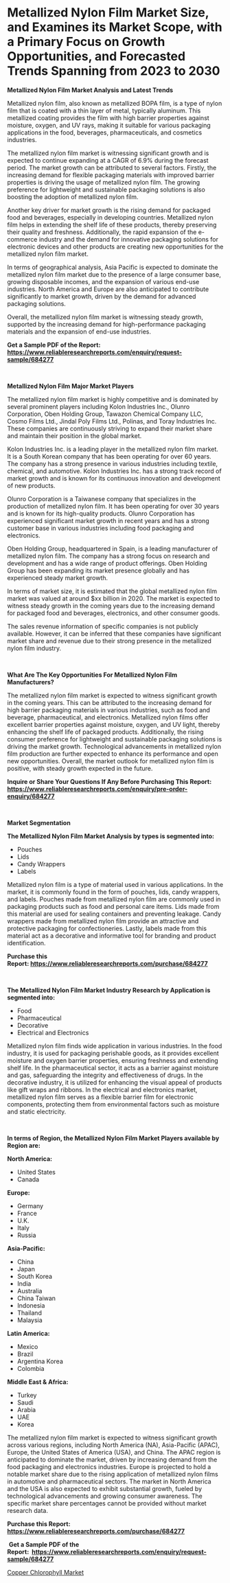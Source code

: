 <p><h1>Metallized Nylon Film Market Size, and Examines its Market Scope, with a Primary Focus on Growth Opportunities, and Forecasted Trends Spanning from 2023 to 2030</h1></p><p><strong>Metallized Nylon Film Market Analysis and Latest Trends</strong></p>
<p><p>Metallized nylon film, also known as metallized BOPA film, is a type of nylon film that is coated with a thin layer of metal, typically aluminum. This metallized coating provides the film with high barrier properties against moisture, oxygen, and UV rays, making it suitable for various packaging applications in the food, beverages, pharmaceuticals, and cosmetics industries.</p><p>The metallized nylon film market is witnessing significant growth and is expected to continue expanding at a CAGR of 6.9% during the forecast period. The market growth can be attributed to several factors. Firstly, the increasing demand for flexible packaging materials with improved barrier properties is driving the usage of metallized nylon film. The growing preference for lightweight and sustainable packaging solutions is also boosting the adoption of metallized nylon film.</p><p>Another key driver for market growth is the rising demand for packaged food and beverages, especially in developing countries. Metallized nylon film helps in extending the shelf life of these products, thereby preserving their quality and freshness. Additionally, the rapid expansion of the e-commerce industry and the demand for innovative packaging solutions for electronic devices and other products are creating new opportunities for the metallized nylon film market.</p><p>In terms of geographical analysis, Asia Pacific is expected to dominate the metallized nylon film market due to the presence of a large consumer base, growing disposable incomes, and the expansion of various end-use industries. North America and Europe are also anticipated to contribute significantly to market growth, driven by the demand for advanced packaging solutions.</p><p>Overall, the metallized nylon film market is witnessing steady growth, supported by the increasing demand for high-performance packaging materials and the expansion of end-use industries.</p></p>
<p><strong>Get a Sample PDF of the Report:&nbsp; <a href="https://www.reliableresearchreports.com/enquiry/request-sample/684277">https://www.reliableresearchreports.com/enquiry/request-sample/684277</a></strong></p>
<p>&nbsp;</p>
<p><strong>Metallized Nylon Film Major Market Players</strong></p>
<p><p>The metallized nylon film market is highly competitive and is dominated by several prominent players including Kolon Industries Inc., Olunro Corporation, Oben Holding Group, Tawazon Chemical Company LLC, Cosmo Films Ltd., Jindal Poly Films Ltd., Polinas, and Toray Industries Inc. These companies are continuously striving to expand their market share and maintain their position in the global market.</p><p>Kolon Industries Inc. is a leading player in the metallized nylon film market. It is a South Korean company that has been operating for over 60 years. The company has a strong presence in various industries including textile, chemical, and automotive. Kolon Industries Inc. has a strong track record of market growth and is known for its continuous innovation and development of new products.</p><p>Olunro Corporation is a Taiwanese company that specializes in the production of metallized nylon film. It has been operating for over 30 years and is known for its high-quality products. Olunro Corporation has experienced significant market growth in recent years and has a strong customer base in various industries including food packaging and electronics.</p><p>Oben Holding Group, headquartered in Spain, is a leading manufacturer of metallized nylon film. The company has a strong focus on research and development and has a wide range of product offerings. Oben Holding Group has been expanding its market presence globally and has experienced steady market growth. </p><p>In terms of market size, it is estimated that the global metallized nylon film market was valued at around $xx billion in 2020. The market is expected to witness steady growth in the coming years due to the increasing demand for packaged food and beverages, electronics, and other consumer goods.</p><p>The sales revenue information of specific companies is not publicly available. However, it can be inferred that these companies have significant market share and revenue due to their strong presence in the metallized nylon film industry.</p></p>
<p>&nbsp;</p>
<p><strong>What Are The Key Opportunities For Metallized Nylon Film Manufacturers?</strong></p>
<p><p>The metallized nylon film market is expected to witness significant growth in the coming years. This can be attributed to the increasing demand for high barrier packaging materials in various industries, such as food and beverage, pharmaceutical, and electronics. Metallized nylon films offer excellent barrier properties against moisture, oxygen, and UV light, thereby enhancing the shelf life of packaged products. Additionally, the rising consumer preference for lightweight and sustainable packaging solutions is driving the market growth. Technological advancements in metallized nylon film production are further expected to enhance its performance and open new opportunities. Overall, the market outlook for metallized nylon film is positive, with steady growth expected in the future.</p></p>
<p><strong>Inquire or Share Your Questions If Any Before Purchasing This Report: <a href="https://www.reliableresearchreports.com/enquiry/pre-order-enquiry/684277">https://www.reliableresearchreports.com/enquiry/pre-order-enquiry/684277</a></strong></p>
<p>&nbsp;</p>
<p><strong>Market Segmentation</strong></p>
<p><strong>The Metallized Nylon Film Market Analysis by types is segmented into:</strong></p>
<p><ul><li>Pouches</li><li>Lids</li><li>Candy Wrappers</li><li>Labels</li></ul></p>
<p><p>Metallized nylon film is a type of material used in various applications. In the market, it is commonly found in the form of pouches, lids, candy wrappers, and labels. Pouches made from metallized nylon film are commonly used in packaging products such as food and personal care items. Lids made from this material are used for sealing containers and preventing leakage. Candy wrappers made from metallized nylon film provide an attractive and protective packaging for confectioneries. Lastly, labels made from this material act as a decorative and informative tool for branding and product identification.</p></p>
<p><strong>Purchase this Report:&nbsp;<a href="https://www.reliableresearchreports.com/purchase/684277">https://www.reliableresearchreports.com/purchase/684277</a></strong></p>
<p>&nbsp;</p>
<p><strong>The Metallized Nylon Film Market Industry Research by Application is segmented into:</strong></p>
<p><ul><li>Food</li><li>Pharmaceutical</li><li>Decorative</li><li>Electrical and Electronics</li></ul></p>
<p><p>Metallized nylon film finds wide application in various industries. In the food industry, it is used for packaging perishable goods, as it provides excellent moisture and oxygen barrier properties, ensuring freshness and extending shelf life. In the pharmaceutical sector, it acts as a barrier against moisture and gas, safeguarding the integrity and effectiveness of drugs. In the decorative industry, it is utilized for enhancing the visual appeal of products like gift wraps and ribbons. In the electrical and electronics market, metallized nylon film serves as a flexible barrier film for electronic components, protecting them from environmental factors such as moisture and static electricity.</p></p>
<p>&nbsp;</p>
<p><strong>In terms of Region, the Metallized Nylon Film Market Players available by Region are:</strong></p>
<p>
    <p> <strong> North America: </strong>
        <ul>
            <li>United States</li>
            <li>Canada</li>
        </ul>
        </p> 
    <p> <strong> Europe: </strong>
        <ul>
            <li>Germany</li>
            <li>France</li>
            <li>U.K.</li>
            <li>Italy</li>
            <li>Russia</li>
        </ul>
        </p> 
    <p> <strong> Asia-Pacific: </strong>
        <ul>
            <li>China</li>
            <li>Japan</li>
            <li>South Korea</li>
            <li>India</li>
            <li>Australia</li>
            <li>China Taiwan</li>
            <li>Indonesia</li>
            <li>Thailand</li>
            <li>Malaysia</li>
        </ul>
        </p> 
    <p> <strong> Latin America: </strong>
        <ul>
            <li>Mexico</li>
            <li>Brazil</li>
            <li>Argentina Korea</li>
            <li>Colombia</li>
        </ul>
        </p> 
    <p> <strong> Middle East & Africa: </strong>
        <ul>
            <li>Turkey</li>
            <li>Saudi</li>
            <li>Arabia</li>
            <li>UAE</li>
            <li>Korea</li>
        </ul>
    </p>
    </p>
<p><p>The metallized nylon film market is expected to witness significant growth across various regions, including North America (NA), Asia-Pacific (APAC), Europe, the United States of America (USA), and China. The APAC region is anticipated to dominate the market, driven by increasing demand from the food packaging and electronics industries. Europe is projected to hold a notable market share due to the rising application of metallized nylon films in automotive and pharmaceutical sectors. The market in North America and the USA is also expected to exhibit substantial growth, fueled by technological advancements and growing consumer awareness. The specific market share percentages cannot be provided without market research data.</p></p>
<p><strong>Purchase this Report: <a href="https://www.reliableresearchreports.com/purchase/684277">https://www.reliableresearchreports.com/purchase/684277</a></strong></p>
<p>&nbsp;<strong>Get a Sample PDF of the Report:&nbsp;&nbsp;<a href="https://www.reliableresearchreports.com/enquiry/request-sample/684277">https://www.reliableresearchreports.com/enquiry/request-sample/684277</a></strong></p>
<p><strong></strong></p>
<p><p><a href="https://github.com/RickHolmes3/Market-Research-Report-List-2/blob/main/copper-chlorophyll-market.md">Copper Chlorophyll Market</a></p></p>